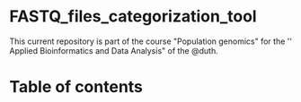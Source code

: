 # FASTQ_files_categorization_tool
This current repository is part of the course "Population genomics" for the '' Applied Bioinformatics and Data Analysis" of the  @duth.

# Table of contents
